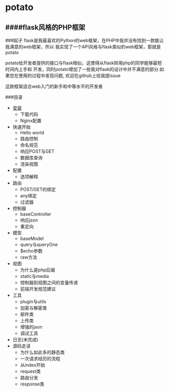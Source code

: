 potato
===
####flask风格的PHP框架
------------

###起子
flask是我最喜欢的Python的web框架，在PHP中我并没有找到一款能让我满意的web框架，所以
我实现了一个API风格与flask类似的web框架，那就是potato

potato给开发者提供的接口与flask相似，这使得从flask转用php的同学能够最短时间内上手和
开发，同时potato增加了一些我对flask的设计中并不满意的部分.如果您在使用的过程中发现问题,
欢迎在github上给我提issue

这款框架适合web入门的新手和中等水平的开发者

###目录
+ [安装](1.安装.md)
    + 下载代码
    + Nginx配置
+ 快速开始
    + Hello world
    + 路由控制
    + 命名规范
    + 响应POST与GET
    + 数据库查询
    + 渲染视图
+ 配置
    + 选项解释
+ 路由
    + POST/GET的绑定
    + any绑定
    + 过滤器
+ 控制器
    + baseController
    + 响应json
    + 重定向
+ 模型
    + baseModel
    + query与queryOne
    + $echo参数
    + raw方法
+ 视图
    + 为什么是php后缀
    + static与media
    + 控制器到视图之间的变量传递
    + 前端开发规范建议
+ 工具
    + plugin与utils
    + 加密与解密类
    + 邮件类
    + 上传类
    + 增强的json
    + 调试工具
+ 日志(未完成)
+ 源码走读
    + 为什么如此多的静态类
    + 一次请求经历的流程
    + 从index开始
    + request类
    + 路由分发
    + response类